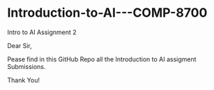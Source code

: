 # Introduction-to-AI---COMP-8700
Intro to AI Assignment 2


Dear Sir,

Pease find in this GitHub Repo all the Introduction to AI  assigment Submissions.

Thank You!
